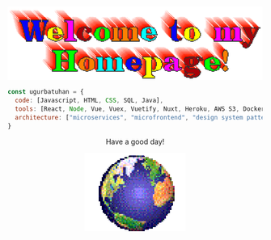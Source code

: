 ### 

<!--
**ugurbatuhan/ugurbatuhan** is a ✨ _special_ ✨ repository because its `README.md` (this file) appears on your GitHub profile.

Here are some ideas to get you started:

- 🔭 I’m currently working on ...
- 🌱 I’m currently learning ...
- 👯 I’m looking to collaborate on ...
- 🤔 I’m looking for help with ...
- 💬 Ask me about ...
- 📫 How to reach me: ...
- 😄 Pronouns: ...
- ⚡ Fun fact: ...
-->

<div align="center">
<img src="https://github.com/ugurbatuhan/ugurbatuhan/blob/main/images/welcome.gif" alt="Fan" align="center">
</div>



```javascript
const ugurbatuhan = {
  code: [Javascript, HTML, CSS, SQL, Java],
  tools: [React, Node, Vue, Vuex, Vuetify, Nuxt, Heroku, AWS S3, Docker],
  architecture: ["microservices", "microfrontend", "design system pattern"],
}
```
<div align="center">
<p>Have a good day!</p>
<div>
<img src="https://github.com/ugurbatuhan/ugurbatuhan/blob/main/images/world.gif" align="center">
</div>
</div>


